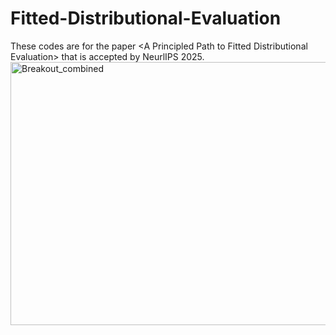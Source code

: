 # Fitted-Distributional-Evaluation
These codes are for the paper &lt;A Principled Path to Fitted Distributional Evaluation> that is accepted by NeurlIPS 2025.
<img width="1990" height="421" alt="Breakout_combined" src="https://github.com/user-attachments/assets/3c2a670a-aa1a-41b1-aa5c-0049aaae6fed" />
